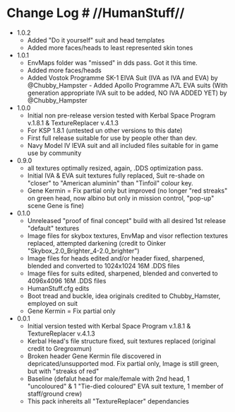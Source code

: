 # Change Log # //HumanStuff//

* 1.0.2
  - Added "Do it yourself" suit and head templates
  - Added more faces/heads to least represented skin tones
* 1.0.1
  - EnvMaps folder was "missed" in dds pass. Got it this time.
  - Added more faces/heads
  - Added Vostok Programme SK-1 EIVA Suit (IVA as IVA and EVA) by @Chubby_Hampster
  - Added Apollo Programme A7L EVA suits (With generation appropriate IVA suit to be added, NO IVA ADDED YET) by @Chubby_Hampster
* 1.0.0
  - Initial non pre-release version tested with Kerbal Space Program v.1.8.1 & TextureReplacer v.4.1.3
  - For KSP 1.8.1 (untested un other versions to this date)
  - First full release suitable for use by people other than dev.
  - Navy Model IV IEVA suit and all included files suitable for in game use by community
* 0.9.0
  - all textures optimally resized, again, .DDS optimization pass.
  - Initial IVA & EVA suit textures fully replaced, Suit re-shade on "closer" to "American aluminin" than "Tinfoil" colour key.  
  - Gene Kermin = Fix partial only but improved (no longer "red streaks" on green head, now albino but only in mission control, "pop-up" scene Gene is fine)
* 0.1.0
  - Unreleased "proof of final concept" build with all desired 1st release "default" textures
  - Image files for skybox textures, EnvMap and visor reflection textures replaced, attempted darkening (credit to Oinker "Skybox_2.0_Brighter_4-2.0_brighter")
  - Image files for heads edited and/or header fixed, sharpened, blended and converted to 1024x1024 16M .DDS files
  - Image files for suits edited, sharpened, blended and converted to 4096x4096 16M .DDS files
  - HumanStuff.cfg edits
  - Boot tread and buckle, idea originals credited to Chubby_Hamster, employed on suit
  - Gene Kermin = Fix partial only
* 0.0.1
  - Initial version tested with Kerbal Space Program v.1.8.1 & TextureReplacer v.4.1.3
  - Kerbal Head's file structure fixed, suit textures replaced (original credit to Gregroxmun)
  - Broken header Gene Kermin file discovered in depricated/unsupported mod. Fix partial only, Image is still green, but with "streaks of red"
  - Baseline (defalut head for male/female with 2nd head, 1 "uncoloured" & 1 "Tie-died coloured" EVA suit texture, 1 member of staff/ground crew)  
  - This pack inhereits all "TextureReplacer" dependancies
